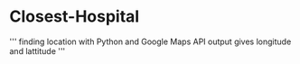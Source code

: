 # Closest-Hospital
'''
finding location with Python and Google Maps API
output gives longitude and lattitude
'''
